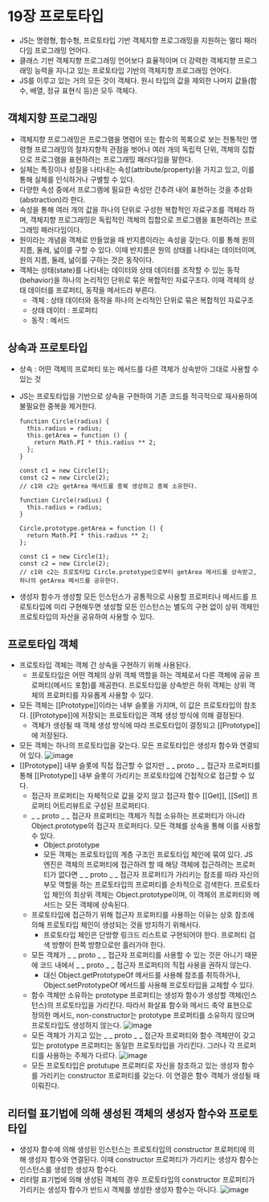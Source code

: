 19장 프로토타입
===

- JS는 명령형, 함수형, 프로토타입 기반 객체지향 프로그래밍을 지원하는 멀티 패러다임 프로그래밍 언어다.
- 클래스 기반 객체지향 프로그래밍 언어보다 효율적이며 더 강력한 객체지향 프로그래밍 능력을 지니고 있는 프로토타입 기반의 객체지향 프로그래밍 언어다.
- JS를 이루고 있는 거의 모든 것이 객체다. 원시 타입의 값을 제외한 나머지 값들(함수, 배열, 정규 표현식 등)은 모두 객체다.


객체지향 프로그래밍
---
- 객체지향 프로그래밍은 프로그램을 명령어 또는 함수의 목록으로 보는 전통적인 명령형 프로그래밍의 절차지향적 관점을 벗어나 여러 개의 독립적 단위, 객체의 집합으로 프로그램을 표현하려는 프로그래밍 패러다임을 말한다.
- 실체는 특징이나 성질을 나타내는 속성(attribute/property)을 가지고 있고, 이를 통해 실체를 인식하거나 구별할 수 있다.
- 다양한 속성 중에서 프로그램에 필요한 속성만 간추려 내어 표현하는 것을 추상화(abstraction)라 한다.
- 속성을 통해 여러 개의 값을 하나의 단위로 구성한 복합적인 자료구조를 객체라 하며, 객체지향 프로그래밍은 독립적인 객체의 집합으로 프로그램을 표현하려는 프로그래밍 패러다임이다.
- 원이라는 개념을 객체로 만들었을 때 반지름이라는 속성을 갖는다. 이를 통해 원의 지름, 둘레, 넓이를 구할 수 있다. 이때 반지름은 원의 상태를 나타내는 데이터이며, 원의 지름, 둘레, 넒이를 구하는 것은 동작이다.
- 객체는 상태(state)를 나타내는 데이터와 상태 데이터를 조작할 수 있는 동작(behavior)을 하나의 논리적인 단위로 묶은 복합적인 자료구조다. 이때 객체의 상태 데이터를 프로퍼티, 동작을 메서드라 부른다.
  - 객체 : 상태 데이터와 동작을 하나의 논리적인 단위로 묶은 복합적인 자료구조
  - 상태 데이터 : 프로퍼티
  - 동작 : 메서드

상속과 프로토타입
---
- 상속 : 어떤 객체의 프로퍼티 또는 메서드를 다른 객체가 상속받아 그대로 사용할 수 있는 것
- JS는 프로토타입을 기반으로 상속을 구현하여 기존 코드를 적극적으로 재사용하여 불필요한 중복을 제거한다.
  ```
  function Circle(radius) {
    this.radius = radius;
    this.getArea = function () {
      return Math.PI * this.radius ** 2;
    };
  }

  const c1 = new Circle(1);
  const c2 = new Circle(2);
  // c1와 c2는 getArea 메서드를 중복 생성하고 중복 소유한다.
  ```

  ```
  function Circle(radius) {
    this.radius = radius;
  }

  Circle.prototype.getArea = function () {
    return Math.PI * this.radius ** 2;
  };

  const c1 = new Circle(1);
  const c2 = new Circle(2);
  // c1와 c2는 프로토타입 Circle.prototype으로부터 getArea 메서드를 상속받고, 하나의 getArea 메서드를 공유한다.
  ```
- 생성자 함수가 생성할 모든 인스턴스가 공통적으로 사용할 프로퍼티나 메서드를 프로토타입에 미리 구현해두면 생성할 모든 인스턴스는 별도의 구현 없이 상위 객체인 프로토타입의 자산을 공유하여 사용할 수 있다.

프로토타입 객체
---
- 프로토타입 객체는 객체 간 상속을 구현하기 위해 사용된다.
  - 프로토타입은 어떤 객체의 상위 객체 역할을 하는 객체로서 다른 객체에 공유 프로퍼티(메서드 포함)를 제공한다. 프로토타입을 상속받은 하위 객체는 상위 객체의 프로퍼티를 자유롭게 사용할 수 있다.
- 모든 객체는 [[Prototype]]이라는 내부 슬롯을 가지며, 이 값은 프로토타입의 참조다. [[Prototype]]에 저장되는 프로토타입은 객체 생성 방식에 의해 결정된다.
  - 객체가 생성될 때 객체 생성 방식에 따라 프로토타입이 결정되고 [[Prototype]]에 저장된다.
- 모든 객체는 하나의 프로토타입을 갖는다. 모든 프로토타입은 생성자 함수와 연결되어 있다.
  ![image](https://github.com/houony/Javascript-Deep-Dive-Study/assets/99787274/5981a570-5ad4-452b-a80b-efb366123a74)
- [[Prototype]] 내부 슬롯에 직접 접근할 수 없지만 _ _ proto _ _ 접근자 프로퍼티를 통해 [[Prototype]] 내부 슬롯이 가리키는 프로토타입에 간접적으로 접근할 수 있다.
  - 접근자 프로퍼티는 자체적으로 값을 갖지 않고 접근자 함수 [[Get]], [[Set]] 프로퍼티 어트리뷰트로 구성된 프로퍼티다.
  - _ _ proto _ _ 접근자 프로퍼티는 객체가 직접 소유하는 프로퍼티가 아니라 Object.prototype의 접근자 프로퍼티다. 모든 객체를 상속을 통해 이를 사용할 수 있다.
    -  Object.prototype
    -  모든 객체는 프로토타입의 계층 구조인 프로토타입 체인에 묶여 있다. JS 엔진은 객체의 프로퍼티에 접근하려 할 때 해당 객체에 접근하려는 프로퍼티가 없다면 _ _ proto _ _ 접근자 프로퍼티가 가리키는 참조를 따라 자신의 부모 역할을 하는 프로토타입의 프로퍼티를 순차적으로 검색한다. 프로토타입 체인의 최상위 객체는 Object.prototype이며, 이 객체의 프로퍼티와 메서드는 모든 객체에 상속된다.
  - 프로토타입에 접근하기 위해 접근자 프로퍼티를 사용하는 이유는 상호 참조에 의해 프로토타입 체인이 생성되는 것을 방지하기 위해서다.
    - 프로토타입 체인은 단방향 링크드 리스트로 구현되어야 한다. 프로퍼티 검색 방향이 한쪽 방향으로만 흘러가야 한다.
  - 모든 객체가 _ _ proto _ _ 접근자 프로퍼티를 사용할 수 있는 것은 아니기 때문에 코드 내에서 _ _ proto _ _ 접근자 프로퍼티의 직접 사용을 권하지 않는다.
    - 대신 Object.getPrototypeOf 메서드를 사용해 참조를 취득하거나, Object.setPrototypeOf 메서드를 사용해 프로토타입을 교체할 수 있다.
  - 함수 객체만 소유하는 prototype 프로퍼티는 생성자 함수가 생성할 객체(인스턴스)의 프로토타입을 가리킨다. 따라서 화살표 함수와 메서드 축약 표현으로 정의한 메서드, non-constructor는 prototype 프로퍼티를 소유하지 않으며 프로토타입도 생성하지 않는다.
    ![image](https://github.com/houony/Javascript-Deep-Dive-Study/assets/99787274/b1ce0b61-a8fd-47d3-832c-9dbe1d354958)
  - 모든 객체가 가지고 있는 _ _ proto _ _ 접근자 프로퍼티와 함수 객체만이 갖고 있는 prototype 프로퍼티는 동일한 프로토타입을 가리킨다. 그러나 각 프로퍼티를 사용하는 주체가 다르다.
    ![image](https://github.com/houony/Javascript-Deep-Dive-Study/assets/99787274/878fcda1-c1ac-49a1-b307-7db1ba8c6ac8)
  - 모든 프로토타입은 protutupe 프로퍼티로 자신을 참조하고 있는 생성자 함수를 가리키는 constructor 프로퍼티를 갖는다. 이 연결은 함수 객체가 생성될 때 이뤄진다.

리터럴 표기법에 의해 생성된 객체의 생성자 함수와 프로토타입
---
- 생성자 함수에 의해 생성된 인스턴스는 프로토타입의 constructor 프로퍼티에 의해 생성자 함수와 연결된다. 이때 constructor 프로퍼티가 가리키는 생성자 함수는 인스턴스를 생성한 생성자 함수다.
- 리터럴 표기법에 의해 생성된 객체의 경우 프로토타입의 constructor 프로퍼티가 가리키는 생성자 함수가 반드시 객체를 생성한 생성자 함수는 아니다.
  ![image](https://github.com/houony/Javascript-Deep-Dive-Study/assets/99787274/bb351132-4d1f-420e-90d2-327f5ad1bea4)










